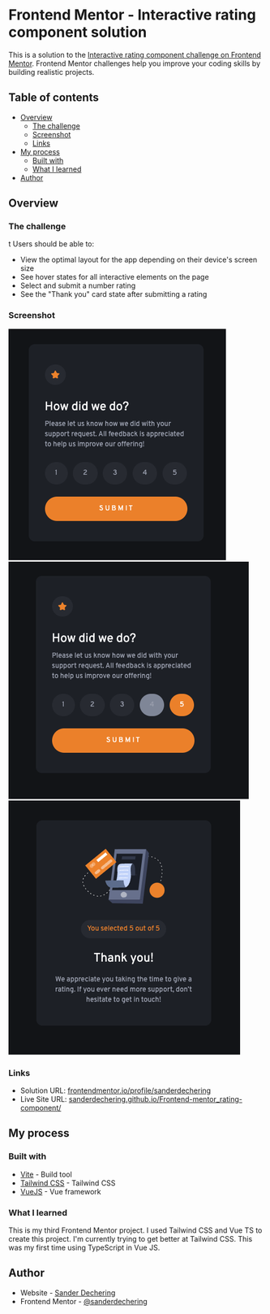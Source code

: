# Frontend Mentor - Interactive rating component solution

This is a solution to the [Interactive rating component challenge on Frontend Mentor](https://www.frontendmentor.io/challenges/interactive-rating-component-koxpeBUmI). Frontend Mentor challenges help you improve your coding skills by building realistic projects.

## Table of contents

- [Overview](#overview)
    - [The challenge](#the-challenge)
    - [Screenshot](#screenshot)
    - [Links](#links)
- [My process](#my-process)
    - [Built with](#built-with)
    - [What I learned](#what-i-learned)
- [Author](#author)

## Overview

### The challenge
t
Users should be able to:

- View the optimal layout for the app depending on their device's screen size
- See hover states for all interactive elements on the page
- Select and submit a number rating
- See the "Thank you" card state after submitting a rating

### Screenshot

![](design/1.png)
![](design/2.png)
![](design/3.png)

### Links

- Solution URL: [frontendmentor.io/profile/sanderdechering](https://www.frontendmentor.io/profile/sanderdechering)
- Live Site URL: [sanderdechering.github.io/Frontend-mentor_rating-component/](https://sanderdechering.github.io/Frontend-mentor_rating-component/)

## My process

### Built with

- [Vite](https://vitejs.org/) - Build tool
- [Tailwind CSS](https://tailwindcss.com/) - Tailwind CSS
- [VueJS](https://vuejs.org/) - Vue framework

### What I learned

This is my third Frontend Mentor project. I used Tailwind CSS and Vue TS to create this project.
I'm currently trying to get better at Tailwind CSS. This was my first time using TypeScript in Vue JS.

## Author

- Website - [Sander Dechering](https://www.sanderdechering.nl)
- Frontend Mentor - [@sanderdechering](https://www.frontendmentor.io/profile/sanderdechering)
